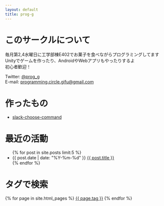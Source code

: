 ```yaml
---
layout: default
title: prog-g
---
```


# このサークルについて
毎月第2,4水曜日に工学部棟E402でお菓子を食べながらプログラミングしてます  
Unityでゲームを作ったり、AndroidやWebアプリもやったりするよ  
初心者歓迎！

Twitter: [@prog_g](https://twitter.com/prog_g)  
E-mail: <programming.circle.gifu@gmail.com>

# 作ったもの
- [slack-choose-command](https://github.com/ahuglajbclajep/slack-choose-command)

# 最近の活動
<ul>
  {% for post in site.posts limit:5 %}
    <li>
      {{ post.date | date: "%Y-%m-%d" }} <a href="{{ post.url | relative_url }}">{{ post.title }}</a>
    </li>
  {% endfor %}
</ul>

# タグで検索
<div>
  {% for page in site.html_pages %}
    <a href="{{ site.url }}{{ site.baseurl }}/tags/{{ page.tag }}.html">{{ page.tag }}</a>
  {% endfor %}
</div>
